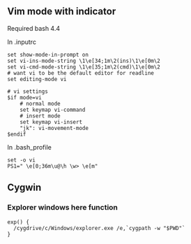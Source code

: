 ## Vim mode with indicator

Required bash 4.4

In .inputrc

```
set show-mode-in-prompt on
set vi-ins-mode-string \1\e[34;1m\2(ins)\1\e[0m\2
set vi-cmd-mode-string \1\e[35;1m\2(cmd)\1\e[0m\2
# want vi to be the default editor for readline
set editing-mode vi

# vi settings
$if mode=vi
    # normal mode
    set keymap vi-command
    # insert mode
    set keymap vi-insert
    "jk": vi-movement-mode 
$endif
```

In .bash_profile


```
set -o vi
PS1=" \e[0;36m\u@\h \w> \e[m"
```

## Cygwin

### Explorer windows here function

```
exp() {
  /cygdrive/c/Windows/explorer.exe /e,`cygpath -w "$PWD"`
}
```

